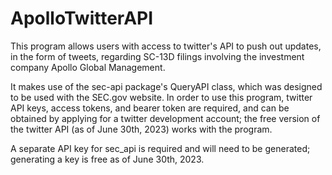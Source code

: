 # ApolloTwitterAPI
This program allows users with access to twitter's API to push out updates, in the form of tweets, regarding SC-13D filings involving the investment company Apollo Global Management.

It makes use of the sec-api package's QueryAPI class, which was designed to be used with the SEC.gov website. In order to use this program, twitter API keys, access tokens, and bearer token are required, and can be obtained by applying for a twitter development account; the free version of the twitter API (as of June 30th, 2023) works with the program. 

A separate API key for sec_api is required and will need to be generated; generating a key is free as of June 30th, 2023.
